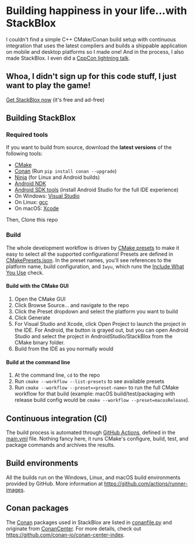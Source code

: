 # Building happiness in your life...with StackBlox
I couldn't find a simple C++ CMake/Conan build setup with continuous integration that uses the latest compilers and builds a shippable application on mobile and desktop platforms so I made one! And in the process, I also made StackBlox. I even did a [CppCon lightning talk](https://youtu.be/uu143M26z5E).

## Whoa, I didn't sign up for this code stuff, I just want to play the game!
[Get StackBlox now](http://dnqpy.com/stackblox/)
(it's free and ad-free)

## Building StackBlox

### Required tools
If you want to build from source, download the **latest versions** of the following tools:
*  [CMake](https://cmake.org/download/)
*  [Conan](https://conan.io/downloads.html) (Run `pip install conan --upgrade`)
*  [Ninja](https://github.com/ninja-build/ninja/releases) (for Linux and Android builds)
*  [Android NDK](https://developer.android.com/ndk/downloads)
*  [Android SDK tools](https://developer.android.com/studio) (install Android Studio for the full IDE experience)
*  On Windows: [Visual Studio](https://visualstudio.microsoft.com/vs/)
*  On Linux: [gcc](https://hub.docker.com/_/gcc)
*  On macOS: [Xcode](https://apps.apple.com/us/app/xcode/id497799835?mt=12)

Then, Clone this repo

### Build
The whole development workflow is driven by [CMake presets](
https://cmake.org/cmake/help/latest/manual/cmake-presets.7.html) to make it easy to select all the supported configurations! Presets are defined in [CMakePresets.json](CMakePresets.json). In the preset names, you'll see references to the platform name, build configuration, and `Iwyu`, which runs the [Include What You Use](https://github.com/include-what-you-use/include-what-you-use) check.

#### Build with the CMake GUI
1. Open the CMake GUI
1. Click Browse Source... and navigate to the repo
1. Click the Preset dropdown and select the platform you want to build
1. Click Generate
1. For Visual Studio and Xcode, click Open Project to launch the project in the IDE. For Android, the button is grayed out, but you can open Android Studio and select the project in AndroidStudio/StackBlox from the CMake binary folder.
1. Build from the IDE as you normally would

#### Build at the command line
1. At the command line, `cd` to the repo
1. Run `cmake --workflow --list-presets` to see available presets
1. Run `cmake --workflow --preset=<preset-name>` to run the full CMake workflow for that build (example: macOS build/test/packaging with release build config would be `cmake --workflow --preset=macosRelease`).

## Continuous integration (CI)
The build process is automated through [GitHub Actions](https://github.com/features/actions), defined in the [main.yml](.github/workflows/main.yml) file. Nothing fancy here, it runs CMake's configure, build, test, and package commands and archives the results.

## Build environments
All the builds run on the Windows, Linux, and macOS build environments provided by GitHub. More information at https://github.com/actions/runner-images.

## Conan packages
The [Conan](https://conan.io/) packages used in StackBlox are listed in [conanfile.py](conanfile.py) and originate from [ConanCenter](https://conan.io/center/). For more details, check out https://github.com/conan-io/conan-center-index.
